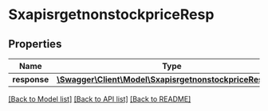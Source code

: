 # SxapisrgetnonstockpriceResp

## Properties
Name | Type | Description | Notes
------------ | ------------- | ------------- | -------------
**response** | [**\Swagger\Client\Model\SxapisrgetnonstockpriceResponse**](SxapisrgetnonstockpriceResponse.md) |  | [optional] 

[[Back to Model list]](../README.md#documentation-for-models) [[Back to API list]](../README.md#documentation-for-api-endpoints) [[Back to README]](../README.md)


